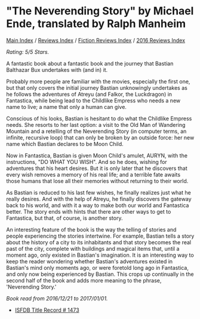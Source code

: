 # "The Neverending Story" by Michael Ende, translated by Ralph Manheim

[Main Index](../../../README.md) / [Reviews Index](../../README.md) / [Fiction Reviews Index](../README.md) / [2016 Reviews Index](README.md)

*Rating: 5/5 Stars.*

A fantastic book about a fantastic book and the journey that Bastian Balthazar Bux undertakes with (and in) it.

Probably more people are familiar with the movies, especially the first one, but that only covers the initial journey Bastian unknowingly undertakes as he follows the adventures of Atreyu (and Falkor, the Luckdragon) in Fantastica, while being lead to the Childlike Empress who needs a new name to live; a name that only a human can give.

Conscious of his looks, Bastian is hesitant to do what the Childlike Empress needs. She resorts to her last option: a visit to the Old Man of Wandering Mountain and a retelling of the Neverending Story (in computer terms, an infinite, recursive loop) that can only be broken by an outside force: her new name which Bastian declares to be Moon Child.

Now in Fantastica, Bastian is given Moon Child's amulet, AURYN, with the instructions, "DO WHAT YOU WISH". And so he does, wishing for adventures that his heart desires. But it is only later that he discovers that every wish removes a memory of his real life; and a terrible fate awaits those humans that lose all their memories without returning to their world.

As Bastian is reduced to his last few wishes, he finally realizes just what he really desires. And with the help of Atreyu, he finally discovers the gateway back to his world, and with it a way to make both our world and Fantastica better. The story ends with hints that there are other ways to get to Fantastica, but that, of course, is another story.

An interesting feature of the book is the way the telling of stories and people experiencing the stories intertwine. For example, Bastian tells a story about the history of a city to its inhabitants and that story becomes the real past of the city, complete with buildings and magical items that, until a moment ago, only existed in Bastian's imagination. It is an interesting way to keep the reader wondering whether Bastian's adventures existed in Bastian's mind only moments ago, or were foretold long ago in Fantastica, and only now being experienced by Bastian. This crops up continually in the second half of the book and adds more meaning to the phrase, 'Neverending Story.'

*Book read from 2016/12/21 to 2017/01/01.*

- [ISFDB Title Record # 1473](https://www.isfdb.org/cgi-bin/title.cgi?1473)
